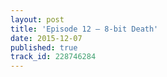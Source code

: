 ```yaml
---
layout: post
title: 'Episode 12 – 8-bit Death'
date: 2015-12-07
published: true
track_id: 228746284
---
```

<div class='list post-player' track='{{page.track_id}}'></div>